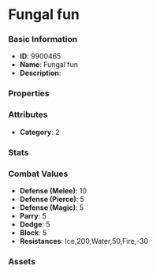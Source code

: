 # Fungal fun



### Basic Information

- **ID**: 9900465
- **Name**: Fungal fun
- **Description**: 

### Properties


### Attributes

- **Category**: 2

### Stats


### Combat Values

- **Defense (Melee)**: 10
- **Defense (Pierce)**: 5
- **Defense (Magic)**: 5
- **Parry**: 5
- **Dodge**: 5
- **Block**: 5
- **Resistances**: Ice,200,Water,50,Fire,-30

### Assets


